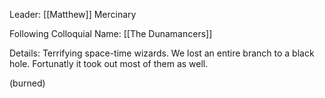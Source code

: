 Leader: [[Matthew]] Mercinary

Following Colloquial Name:
[[The Dunamancers]]

Details:
Terrifying space-time wizards. We lost an entire branch to a black hole. Fortunatly it took out most of them as well.

(burned)